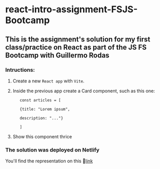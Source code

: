 # react-intro-assignment-FSJS-Bootcamp

## This is the assignment's solution for my first class/practice on React as part of the JS FS Bootcamp with Guillermo Rodas

### Intructions:
1. Create a new `React app` with `Vite`.
2. Inside the previous app create a Card component, such as this one:

          const articles = [

          {title: "Lorem ipsum",

          description: "..."}

          ]
3. Show this component thrice 

### The solution was deployed on Netlify
You'll find the representation on this 🔗[link](https://reat-intro-assignment-bootcamp-fsjs.netlify.app)
